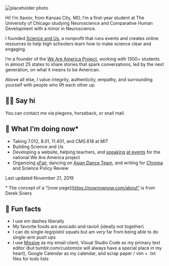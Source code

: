 ---
---

<img id="portrait" src="assets/me.jpg" alt="placeholder photo">

Hi! I’m Xavior, from Kansas City, MO. I’m a first-year student at The University of Chicago studying Neuroscience and Comparative Human Development with a minor in Neuroscience.

I founded [Science and Us](https://scienceandus.org), a nonprofit that runs events and creates online resources to help high schoolers learn how to make science clear and engaging.

I’m a founder of the [We Are America Project](https://weareamericaproject.com), working with 1300+ students in almost 25 states to share stories that spark conversations, led by the next generation, on what it means to be American.

Above all else, I value integrity, authenticity, empathy, and surrounding yourself with people who lift each other up.

## 👋🏻 Say hi

You can contact me via piegons, horseback, or snail mail.

## 📍 What I’m doing now*

- Taking 7.012, 8.01, 11.401, and CMS.618 at MIT
- Building Science and Us
- Developing a website, helping teachers, and [speaking](https://hubweek.org) [at events](https://bostonbookfest.org/festival/presenters/) for the national We Are America project
- Organizing [xFair](https://xfair.io), dancing on [Asian Dance Team](https://adt.it.eddu), and writing for [Chroma](https://mitchroma.ink) and Science Policy Review

Last updated November 21, 2019

\* The concept of a “[now page](https://nownownow.com/about” is from Derek Sivers

## 📠 Fun facts

- I use em dashes liberally
- My favorite foods are avocado and ravioli (ideally not together)
- I can do single-leg/pistol squats but am *very* far from being able to do single-arm push ups
- I use [Missive](https://missiveapp.com/) as my email client, Visual Studio Code as my primary text editor (but tumblr.com/customize will always have a special place in my heart), Google Calendar as my calendar, and scrap paper / vim + .txt files for todo lists
